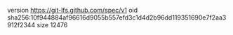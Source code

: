 version https://git-lfs.github.com/spec/v1
oid sha256:10f944884af96616d9055b557efd3c1d4d2b96dd119351690e7f2aa3912f2344
size 12476

